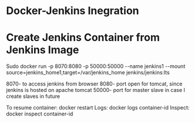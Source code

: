 # Docker-Jenkins Inegration


# Create Jenkins Container from Jenkins Image

Sudo docker run -p 8070:8080 -p 50000:50000 --name jenkins1 --mount source=jenkins_home1,target=/var/jenkins_home jenkins/jenkins:lts

8070- to access jenkins from browser
8080- port open for tomcat, since jenkins is hosted on apache tomcat
50000- port for master slave in case I create slaves in future

To resume container: docker restart 
Logs: docker logs container-id
Inspect: docker inspect container-id
